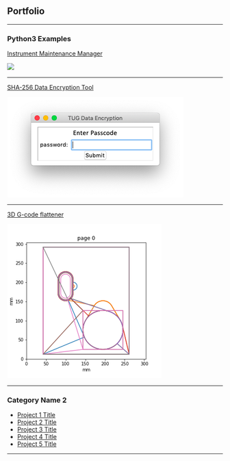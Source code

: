 ## Portfolio

---

### Python3 Examples

[Instrument Maintenance Manager](/instrument_mgr)

<img src="images/dummy_thumbnail.jpg?raw=true"/>

---
[SHA-256 Data Encryption Tool](/data_encryption)

<img src="images/encrypter1.png"/>

---
[3D G-code flattener](/3d_2d)

<img src="images/pyplot.png"/>

---

### Category Name 2

- [Project 1 Title](http://example.com/)
- [Project 2 Title](http://example.com/)
- [Project 3 Title](http://example.com/)
- [Project 4 Title](http://example.com/)
- [Project 5 Title](http://example.com/)

---
